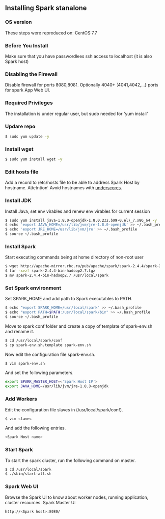 ## Installing Spark stanalone
### OS version
These steps were reproduced on: CentOS 7.7
### Before You Install
Make sure that you have passwordlees ssh access to localhost (it is also Spark host)
### Disabling the Firewall
Disable firewall for ports 8080,8081. 
Optionally 4040+ (4041,4042,...) ports for spark App Web UI.
### Required Privileges
The installation is under regular user, but sudo needed for 'yum install'
### Updare repo
```sh
$ sudo yum update -y
```
### Install wget
```sh
$ sudo yum install wget -y
```
### Edit hosts file 
Add a record to /etc/hosts file to be able to address Spark Host by hostname.
Attetntion! Avoid hostnames with [underscores](https://stackoverflow.com/questions/2180465/can-domain-name-subdomains-have-an-underscore-in-it).
### Install JDK
Install Java, set env virables and renew env virables for current session
```sh
$ sudo yum install java-1.8.0-openjdk-1.8.0.232.b09-0.el7_7.x86_64 -y
$ echo 'export JAVA_HOME=/usr/lib/jvm/jre-1.8.0-openjdk' >> ~/.bash_profile
$ echo 'export JRE_HOME=/usr/lib/jvm/jre' >> ~/.bash_profile
$ source ~/.bash_profile
```
### Install Spark
Start executing commands being at home directory of non-root user
```sh
$ wget http://apache-mirror.rbc.ru/pub/apache/spark/spark-2.4.4/spark-2.4.4-bin-hadoop2.7.tgz
$ tar -xvzf spark-2.4.4-bin-hadoop2.7.tgz 
$ mv spark-2.4.4-bin-hadoop2.7 /usr/local/spark
```
### Set Spark environment
Set SPARK_HOME and add path to Spark executables to PATH.
```sh
$ echo "export SPARK_HOME=/usr/local/spark" >> ~/.bash_profile
$ echo "export PATH=$PATH:/usr/local/spark/bin" >> ~/.bash_profile
$ source ~/.bash_profile
```
Move to spark conf folder and create a copy of template of spark-env.sh and rename it.
```sh
$ cd /usr/local/spark/conf
$ cp spark-env.sh.template spark-env.sh
```
Now edit the configuration file spark-env.sh.
```sh
$ vim spark-env.sh
```
And set the following parameters.
```sh
export SPARK_MASTER_HOST=<'Spark Host IP'>
export JAVA_HOME=/usr/lib/jvm/jre-1.8.0-openjdk
```
### Add Workers
Edit the configuration file slaves in (/usr/local/spark/conf).
```sh
$ vim slaves
```
And add the following entries.
```sh
<Spark Host name>
```
### Start Spark
To start the spark cluster, run the following command on master.
```sh
$ cd /usr/local/spark
$ ./sbin/start-all.sh
```
### Spark Web UI
Browse the Spark UI to know about worker nodes, running application, cluster resources.
Spark Master UI
```sh
http://<Spark host>:8080/
```
